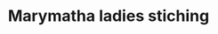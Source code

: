 ---
title: "Marymatha ladies stiching"
url: /thiruvananthapuram/marymatha-ladies-stiching/
shop: tailor
---